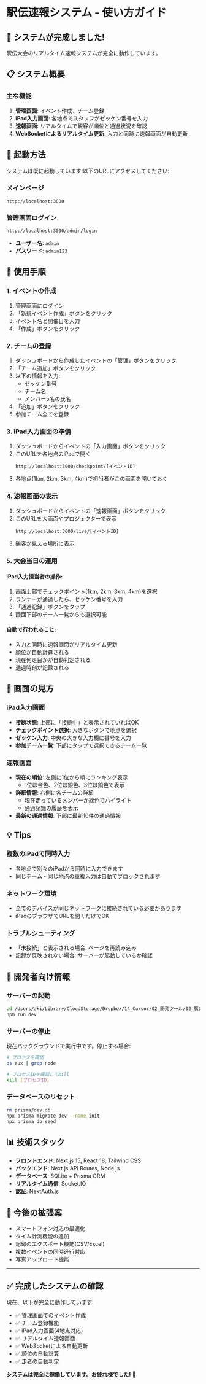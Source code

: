 # 駅伝速報システム - 使い方ガイド

## 🎉 システムが完成しました!

駅伝大会のリアルタイム速報システムが完全に動作しています。

## 📋 システム概要

### 主な機能
1. **管理画面**: イベント作成、チーム登録
2. **iPad入力画面**: 各地点でスタッフがゼッケン番号を入力
3. **速報画面**: リアルタイムで観客が順位と通過状況を確認
4. **WebSocketによるリアルタイム更新**: 入力と同時に速報画面が自動更新

## 🚀 起動方法

システムは既に起動しています!以下のURLにアクセスしてください:

### メインページ
```
http://localhost:3000
```

### 管理画面ログイン
```
http://localhost:3000/admin/login
```
- **ユーザー名**: `admin`
- **パスワード**: `admin123`

## 📝 使用手順

### 1. イベントの作成

1. 管理画面にログイン
2. 「新規イベント作成」ボタンをクリック
3. イベント名と開催日を入力
4. 「作成」ボタンをクリック

### 2. チームの登録

1. ダッシュボードから作成したイベントの「管理」ボタンをクリック
2. 「チーム追加」ボタンをクリック
3. 以下の情報を入力:
   - ゼッケン番号
   - チーム名
   - メンバー5名の氏名
4. 「追加」ボタンをクリック
5. 参加チーム全てを登録

### 3. iPad入力画面の準備

1. ダッシュボードからイベントの「入力画面」ボタンをクリック
2. このURLを各地点のiPadで開く
   ```
   http://localhost:3000/checkpoint/[イベントID]
   ```
3. 各地点(1km, 2km, 3km, 4km)で担当者がこの画面を開いておく

### 4. 速報画面の表示

1. ダッシュボードからイベントの「速報画面」ボタンをクリック
2. このURLを大画面やプロジェクターで表示
   ```
   http://localhost:3000/live/[イベントID]
   ```
3. 観客が見える場所に表示

### 5. 大会当日の運用

#### iPad入力担当者の操作:
1. 画面上部でチェックポイント(1km, 2km, 3km, 4km)を選択
2. ランナーが通過したら、ゼッケン番号を入力
3. 「通過記録」ボタンをタップ
4. 画面下部のチーム一覧からも選択可能

#### 自動で行われること:
- 入力と同時に速報画面がリアルタイム更新
- 順位が自動計算される
- 現在何走目かが自動判定される
- 通過時刻が記録される

## 🎨 画面の見方

### iPad入力画面
- **接続状態**: 上部に「接続中」と表示されていればOK
- **チェックポイント選択**: 大きなボタンで地点を選択
- **ゼッケン入力**: 中央の大きな入力欄に番号を入力
- **参加チーム一覧**: 下部にタップで選択できるチーム一覧

### 速報画面
- **現在の順位**: 左側に1位から順にランキング表示
  - 1位は金色、2位は銀色、3位は銅色で表示
- **詳細情報**: 右側に各チームの詳細
  - 現在走っているメンバーが緑色でハイライト
  - 通過記録の履歴を表示
- **最新の通過情報**: 下部に最新10件の通過情報

## 💡 Tips

### 複数のiPadで同時入力
- 各地点で別々のiPadから同時に入力できます
- 同じチーム・同じ地点の重複入力は自動でブロックされます

### ネットワーク環境
- 全てのデバイスが同じネットワークに接続されている必要があります
- iPadのブラウザでURLを開くだけでOK

### トラブルシューティング
- 「未接続」と表示される場合: ページを再読み込み
- 記録が反映されない場合: サーバーが起動しているか確認

## 🔧 開発者向け情報

### サーバーの起動
```bash
cd /Users/aki/Library/CloudStorage/Dropbox/14_Cursor/02_開発ツール/02_駅伝速報ツール
npm run dev
```

### サーバーの停止
現在バックグラウンドで実行中です。停止する場合:
```bash
# プロセスを確認
ps aux | grep node

# プロセスIDを確認してkill
kill [プロセスID]
```

### データベースのリセット
```bash
rm prisma/dev.db
npx prisma migrate dev --name init
npx prisma db seed
```

## 📊 技術スタック

- **フロントエンド**: Next.js 15, React 18, Tailwind CSS
- **バックエンド**: Next.js API Routes, Node.js
- **データベース**: SQLite + Prisma ORM
- **リアルタイム通信**: Socket.IO
- **認証**: NextAuth.js

## 🎯 今後の拡張案

- スマートフォン対応の最適化
- タイム計測機能の追加
- 記録のエクスポート機能(CSV/Excel)
- 複数イベントの同時進行対応
- 写真アップロード機能

---

## ✅ 完成したシステムの確認

現在、以下が完全に動作しています:
- ✅ 管理画面でのイベント作成
- ✅ チーム登録機能
- ✅ iPad入力画面(4地点対応)
- ✅ リアルタイム速報画面
- ✅ WebSocketによる自動更新
- ✅ 順位の自動計算
- ✅ 走者の自動判定

**システムは完全に稼働しています。お疲れ様でした!** 🎉




